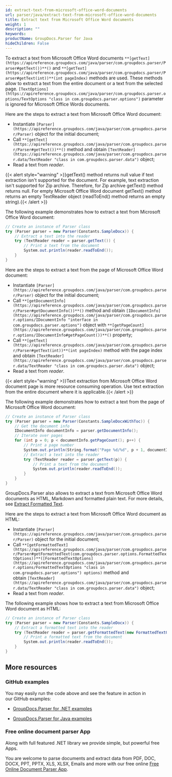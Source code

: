 ```yaml
---
id: extract-text-from-microsoft-office-word-documents
url: parser/java/extract-text-from-microsoft-office-word-documents
title: Extract text from Microsoft Office Word documents
weight: 1
description: ""
keywords: 
productName: GroupDocs.Parser for Java
hideChildren: False
---
```

To extract a text from Microsoft Office Word documents `**[getText](https://apireference.groupdocs.com/java/parser/com.groupdocs.parser/Parser#getText())**()` and `**[getText](https://apireference.groupdocs.com/java/parser/com.groupdocs.parser/Parser#getText(int))**(int pageIndex)` methods are used. These methods allow to extract a text from the entire document or a text from the selected page. `[TextOptions](https://apireference.groupdocs.com/java/parser/com.groupdocs.parser.options/TextOptions "class in com.groupdocs.parser.options")` parameter is ignored for Microsoft Office Words documents.

Here are the steps to extract a text from Microsoft Office Word document:

*   Instantiate `[Parser](https://apireference.groupdocs.com/java/parser/com.groupdocs.parser/Parser)` object for the initial document;
*   Call `**[getText](https://apireference.groupdocs.com/java/parser/com.groupdocs.parser/Parser#getText())**()` method and obtain `[TextReader](https://apireference.groupdocs.com/java/parser/com.groupdocs.parser.data/TextReader "class in com.groupdocs.parser.data")` object;
*   Read a text from *reader*.

{{< alert style="warning" >}}getText() method returns null value if text extraction isn't supported for the document. For example, text extraction isn't supported for Zip archive. Therefore, for Zip archive getText() method returns null. For empty Microsoft Office Word document getText() method returns an empty TextReader object (readToEnd() method returns an empty string).{{< /alert >}}

The following example demonstrates how to extract a text from Microsoft Office Word document:

```csharp
// Create an instance of Parser class
try (Parser parser = new Parser(Constants.SampleDocx)) {
    // Extract a text into the reader
    try (TextReader reader = parser.getText()) {
        // Print a text from the document
        System.out.println(reader.readToEnd());
    }
}

```

Here are the steps to extract a text from the page of Microsoft Office Word document:

*   Instantiate `[Parser](https://apireference.groupdocs.com/java/parser/com.groupdocs.parser/Parser)` object for the initial document;
*   Call `**[getDocumentInfo](https://apireference.groupdocs.com/java/parser/com.groupdocs.parser/Parser#getDocumentInfo())**()` method and obtain `[IDocumentInfo](https://apireference.groupdocs.com/java/parser/com.groupdocs.parser.options/IDocumentInfo "interface in com.groupdocs.parser.options")` object with `**[getPageCount](https://apireference.groupdocs.com/java/parser/com.groupdocs.parser.options/IDocumentInfo#getPageCount())**()` property;
*   Call `**[getText](https://apireference.groupdocs.com/java/parser/com.groupdocs.parser/Parser#getText(int))**(int pageIndex)` method with the page index and obtain `[TextReader](https://apireference.groupdocs.com/java/parser/com.groupdocs.parser.data/TextReader "class in com.groupdocs.parser.data")` object;
*   Read a text from *reader*.

{{< alert style="warning" >}}Text extraction from Microsoft Office Word document page is more resource consuming operation. Use text extraction from the entire document where it is applicable.{{< /alert >}}

The following example demonstrates how to extract a text from the page of Microsoft Office Word document:

```csharp
// Create an instance of Parser class
try (Parser parser = new Parser(Constants.SampleDocxWithToc)) {
    // Get the document info
    IDocumentInfo documentInfo = parser.getDocumentInfo();
    // Iterate over pages
    for (int p = 0; p < documentInfo.getPageCount(); p++) {
        // Print a page number
        System.out.println(String.format("Page %d/%d", p + 1, documentInfo.getPageCount()));
        // Extract a text into the reader
        try (TextReader reader = parser.getText(p)) {
            // Print a text from the document
            System.out.println(reader.readToEnd());
        }
    }
}
```

GroupDocs.Parser also allows to extract a text from Microsoft Office Word documents as HTML, Markdown and formatted plain text. For more details, see [Extract Formatted Text](Extract%2Btext%2Bfrom%2BMicrosoft%2BOffice%2BWord%2Bdocuments.html).

Here are the steps to extract a text from Microsoft Office Word document as HTML:

*   Instantiate `[Parser](https://apireference.groupdocs.com/java/parser/com.groupdocs.parser/Parser)` object for the initial document;
*   Call `**[getFormattedText](https://apireference.groupdocs.com/java/parser/com.groupdocs.parser/Parser#getFormattedText(com.groupdocs.parser.options.FormattedTextOptions))**([FormattedTextOptions](https://apireference.groupdocs.com/java/parser/com.groupdocs.parser.options/FormattedTextOptions "class in com.groupdocs.parser.options") options)` method and obtain `[TextReader](https://apireference.groupdocs.com/java/parser/com.groupdocs.parser.data/TextReader "class in com.groupdocs.parser.data")` object;
*   Read a text from *reader*.

The following example shows how to extract a text from Microsoft Office Word document as HTML:

```csharp
// Create an instance of Parser class
try (Parser parser = new Parser(Constants.SampleDocx)) {
    // Extract a formatted text into the reader
    try (TextReader reader = parser.getFormattedText(new FormattedTextOptions(FormattedTextMode.Html))) {
        // Print a formatted text from the document
        System.out.println(reader.readToEnd());
    }
}
```

## More resources

### GitHub examples

You may easily run the code above and see the feature in action in our GitHub examples:

*   [GroupDocs.Parser for .NET examples](https://github.com/groupdocs-parser/GroupDocs.Parser-for-.NET)
    
*   [GroupDocs.Parser for Java examples](https://github.com/groupdocs-parser/GroupDocs.Parser-for-Java)
    

### Free online document parser App

Along with full featured .NET library we provide simple, but powerful free Apps.

You are welcome to parse documents and extract data from PDF, DOC, DOCX, PPT, PPTX, XLS, XLSX, Emails and more with our free online [Free Online Document Parser App](https://products.groupdocs.app/parser).
